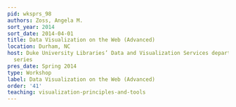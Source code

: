 ```yaml
---
pid: wksprs_98
authors: Zoss, Angela M.
sort_year: 2014
sort_date: 2014-04-01
title: Data Visualization on the Web (Advanced)
location: Durham, NC
host: Duke University Libraries’ Data and Visualization Services department workshop
  series
pres_date: Spring 2014
type: Workshop
label: Data Visualization on the Web (Advanced)
order: '41'
teaching: visualization-principles-and-tools
---
```

